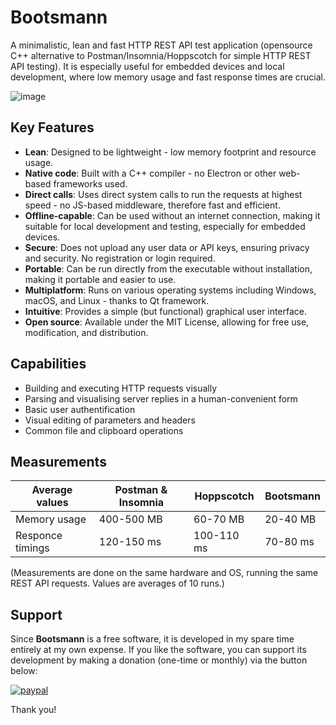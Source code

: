 # Bootsmann
A minimalistic, lean and fast HTTP REST API test application (opensource C++ alternative to Postman/Insomnia/Hoppscotch for simple HTTP REST API testing).
It is especially useful for embedded devices and local development, where low memory usage and fast response times are crucial.

![image](https://github.com/user-attachments/assets/a1f042e7-9da4-4321-bbbe-0adbba0fafdd)

## Key Features
- **Lean**: Designed to be lightweight - low memory footprint and resource usage.
- **Native code**: Built with a C++ compiler - no Electron or other web-based frameworks used.
- **Direct calls**: Uses direct system calls to run the requests at highest speed - no JS-based middleware, therefore fast and efficient.
- **Offline-capable**: Can be used without an internet connection, making it suitable for local development and testing, especially for embedded devices.
- **Secure**: Does not upload any user data or API keys, ensuring privacy and security. No registration or login required.
- **Portable**: Can be run directly from the executable without installation, making it portable and easier to use.
- **Multiplatform**: Runs on various operating systems including Windows, macOS, and Linux - thanks to Qt framework.
- **Intuitive**: Provides a simple (but functional) graphical user interface.
- **Open source**: Available under the MIT License, allowing for free use, modification, and distribution.

## Capabilities
- Building and executing HTTP requests visually
- Parsing and visualising server replies in a human-convenient form
- Basic user authentification
- Visual editing of parameters and headers
- Common file and clipboard operations

## Measurements

| Average values            | Postman & Insomnia    | Hoppscotch	| Bootsmann
| --------------------------| --------------------- |-----------	|--------------- 
| Memory usage				| 400-500 MB			| 60-70 MB		| 20-40 MB
| Responce timings			| 120-150 ms			| 100-110 ms	| 70-80 ms

(Measurements are done on the same hardware and OS, running the same REST API requests. Values are averages of 10 runs.)

## Support
Since **Bootsmann** is a free software, it is developed in my spare time entirely at my own expense.
If you like the software, you can support its development by making a donation (one-time or monthly) via the button below:

[![paypal](https://www.paypalobjects.com/en_US/i/btn/btn_donateCC_LG.gif)](https://www.paypal.com/cgi-bin/webscr?cmd=_s-xclick&hosted_button_id=Z35EHHJ3729GG&source=url)

Thank you!
